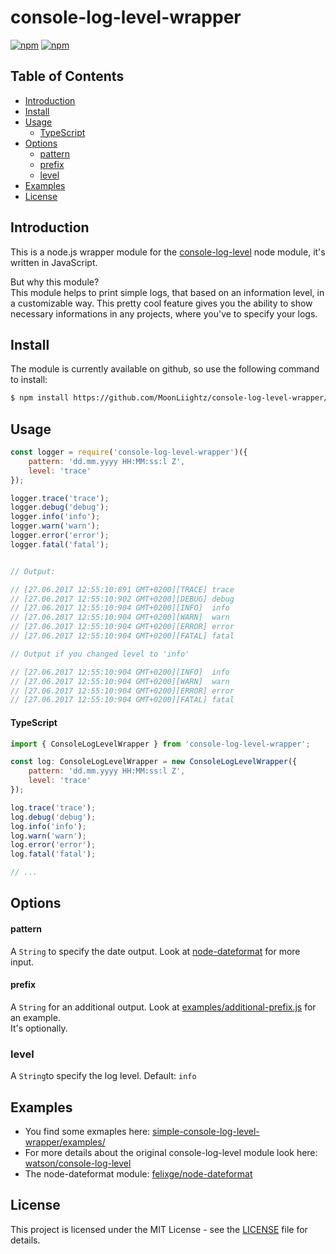 # console-log-level-wrapper

[![npm](https://img.shields.io/badge/npm-v2.13.0-blue.svg)](https://github.com/MoonLiightz/console-log-level-wrapper)
[![npm](https://img.shields.io/badge/node-v6.11.0-green.svg)](https://nodejs.org/en/download/)

## Table of Contents
- [Introduction](#introduction)
- [Install](#install)
- [Usage](#usage)
  - [TypeScript](#typescript)
- [Options](#options)
  - [pattern](#pattern)
  - [prefix](#prefix)
  - [level](#level)
- [Examples](#examples)
- [License](#license)

## Introduction

This is a node.js wrapper module for the [console-log-level](https://github.com/watson/console-log-level) node module, it's written in JavaScript.

But why this module? <br />
This module helps to print simple logs, that based on an information level, in a customizable way. This pretty cool feature gives you the ability to show necessary informations in any projects, where you've to specify your logs.

## Install

The module is currently available on github, so use the following command to install:

```sh
$ npm install https://github.com/MoonLiightz/console-log-level-wrapper/archive/v0.2.0.tar.gz --save
```

## Usage

```js
const logger = require('console-log-level-wrapper')({
    pattern: 'dd.mm.yyyy HH:MM:ss:l Z',
    level: 'trace'
});

logger.trace('trace');
logger.debug('debug');
logger.info('info');
logger.warn('warn');
logger.error('error');
logger.fatal('fatal');


// Output:

// [27.06.2017 12:55:10:891 GMT+0200][TRACE] trace
// [27.06.2017 12:55:10:902 GMT+0200][DEBUG] debug
// [27.06.2017 12:55:10:904 GMT+0200][INFO]  info
// [27.06.2017 12:55:10:904 GMT+0200][WARN]  warn
// [27.06.2017 12:55:10:904 GMT+0200][ERROR] error
// [27.06.2017 12:55:10:904 GMT+0200][FATAL] fatal

// Output if you changed level to 'info'

// [27.06.2017 12:55:10:904 GMT+0200][INFO]  info
// [27.06.2017 12:55:10:904 GMT+0200][WARN]  warn
// [27.06.2017 12:55:10:904 GMT+0200][ERROR] error
// [27.06.2017 12:55:10:904 GMT+0200][FATAL] fatal
```

#### TypeScript

```js
import { ConsoleLogLevelWrapper } from 'console-log-level-wrapper';

const log: ConsoleLogLevelWrapper = new ConsoleLogLevelWrapper({
    pattern: 'dd.mm.yyyy HH:MM:ss:l Z',
    level: 'trace'
});

log.trace('trace');
log.debug('debug');
log.info('info');
log.warn('warn');
log.error('error');
log.fatal('fatal');

// ...
```

## Options

#### pattern

A `String` to specify the date output. Look at [node-dateformat](https://github.com/felixge/node-dateformat#mask-options) for more input.

#### prefix

A `String` for an additional output. Look at [examples/additional-prefix.js](https://github.com/MoonLiightz/console-log-level-wrapper/blob/master/examples/additional-prefix.js) for an example. <br />
It's optionally.

### level

A `String`to specify the log level. Default: `info`

## Examples

- You find some exmaples here: [simple-console-log-level-wrapper/examples/](https://github.com/MoonLiightz/console-log-level-wrapper/tree/master/examples)
- For more details about the original console-log-level module look here: [watson/console-log-level](https://github.com/watson/console-log-level)
- The node-dateformat module: [felixge/node-dateformat](https://github.com/felixge/node-dateformat)

## License
This project is licensed under the MIT License - see the [LICENSE](LICENSE) file for details.